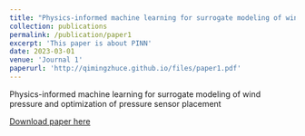 ```yaml
---
title: "Physics-informed machine learning for surrogate modeling of wind pressure and optimization of pressure sensor placement"
collection: publications
permalink: /publication/paper1
excerpt: 'This paper is about PINN'
date: 2023-03-01
venue: 'Journal 1'
paperurl: 'http://qimingzhuce.github.io/files/paper1.pdf'
---
```

Physics-informed machine learning for surrogate modeling of wind pressure and optimization of pressure sensor placement

[Download paper here](http://qimingzhuce.github.io/files/paper1.pdf)
